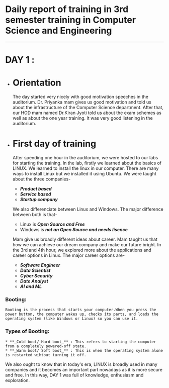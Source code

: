# Daily report of training in 3rd semester training in Computer Science and Engineering
---
# DAY 1 :
* # Orientation
    The day started very nicely with good motivation speeches in the auditorium. Dr. Priyanka mam gives us good motivation and told us about the infrastructure of the Computer Science department. After that, our HOD mam named Dr.Kiran Jyoti told us about the exam schemes as well as about the one year training. It was very good listening in the auditorium.
* # First day of training
    After spending one hour in the auditorium, we were hosted to our labs for starting the training. In the lab, firstly we learned about the basics of LINUX. We learned to install the linux in our computer. There are many ways to install Linux but we installed it using Ubuntu. We were taught about the three companies-
    * **_Product based_**
    * **_Service based_**
    * **_Startup company_**

   We also differenciate between Linux and Windows. The major difference between both is that-
    * Linux is _**Open Source and Free**_
    * Windows is _**not an Open Source and needs lisence**_

   Mam give us broadly different ideas about career. Mam taught us that how we can achieve our dream company and make our future bright. In the 3rd and 4th hour,  we explored more about the applications and career options in Linux. The major career options are-
    * **_Software Engineer_**
    * **_Data Scientist_**
    * **_Cyber Security_**
    * **_Date Analyst_**
    * **_AI and ML_**
      
### Booting:
    Booting is the process that starts your computer.When you press the power button, the computer wakes up, checks its parts, and loads the operating system (like Windows or Linux) so you can use it.
    
### Types of Booting:
    * **_Cold boot/ Hard boot_** : This refers to starting the computer from a completely powered-off state.
    * **_Warm boot/ Soft boot_** : This is when the operating system alone is restarted wihtout turning it off.

We also ought to know that in today's era, LINUX is broadly used in many companies and it becomes an important part nowadays as it is more secure and free. In this way, DAY 1 was full of knowledge, enthusiasm and exploration.
